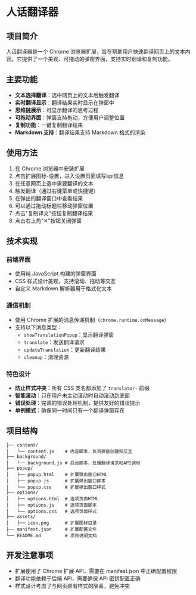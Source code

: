 # 人话翻译器

## 项目简介

人话翻译器是一个 Chrome 浏览器扩展，旨在帮助用户快速翻译网页上的文本内容。它提供了一个美观、可拖动的弹窗界面，支持实时翻译和复制功能。

## 主要功能

- **文本选择翻译**：选中网页上的文本后触发翻译
- **实时翻译显示**：翻译结果实时显示在弹窗中
- **思维链展示**：可显示翻译的思考过程
- **可拖动界面**：弹窗支持拖动，方便用户调整位置
- **复制功能**：一键复制翻译结果
- **Markdown 支持**：翻译结果支持 Markdown 格式的渲染

## 使用方法

1. 在 Chrome 浏览器中安装扩展
2. 点击扩展图标-设置，进入设置页面填写api信息
3. 在任意网页上选中需要翻译的文本
4. 触发翻译（通过右键菜单或快捷键）
5. 在弹出的翻译窗口中查看结果
6. 可以通过拖动标题栏移动弹窗位置
7. 点击"复制译文"按钮复制翻译结果
8. 点击右上角"✕"按钮关闭弹窗

## 技术实现

### 前端界面

- 使用纯 JavaScript 构建的弹窗界面
- CSS 样式设计美观，支持滚动、拖动等交互
- 自定义 Markdown 解析器用于格式化文本

### 通信机制

- 使用 Chrome 扩展的消息传递机制（`chrome.runtime.onMessage`）
- 支持以下消息类型：
  - `showTranslationPopup`：显示翻译弹窗
  - `translate`：发送翻译请求
  - `updateTranslation`：更新翻译结果
  - `cleanup`：清理资源

### 特色设计

- **防止样式冲突**：所有 CSS 类名都添加了 `translator-` 前缀
- **智能滚动**：只在用户未主动滚动时自动滚动到底部
- **错误处理**：完善的错误处理机制，提供友好的错误提示
- **单例模式**：确保同一时间只有一个翻译弹窗存在

## 项目结构

```
├── content/
│   └── content.js    # 内容脚本，负责弹窗创建和交互
├── background/
│   └── background.js # 后台脚本，处理翻译请求和API调用
├── popup/
│   ├── popup.html    # 扩展弹出窗口HTML
│   ├── popup.js      # 扩展弹出窗口脚本
│   └── popup.css     # 扩展弹出窗口样式
├── options/
│   ├── options.html  # 选项页面HTML
│   ├── options.js    # 选项页面脚本
│   └── options.css   # 选项页面样式
├── assets/
│   ├── icon.png      # 扩展图标目录
├── manifest.json     # 扩展配置文件
└── README.md         # 项目说明文档
```

## 开发注意事项

- 扩展使用了 Chrome 扩展 API，需要在 manifest.json 中正确配置权限
- 翻译功能依赖于后端 API，需要确保 API 密钥配置正确
- 样式设计考虑了与网页原有样式的隔离，避免冲突